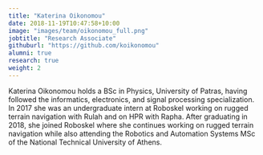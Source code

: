 ```yaml
---
title: "Katerina Oikonomou"
date: 2018-11-19T10:47:58+10:00
image: "images/team/oikonomou_full.png"
jobtitle: "Research Associate"
githuburl: "https://github.com/koikonomou"
alumni: true
research: true
weight: 2
---
```

Katerina Oikonomou holds a BSc in Physics, University of Patras, having followed the informatics, electronics, and signal processing specialization. In 2017 she was an undergraduate intern at Roboskel working on rugged terrain navigation with Rulah and on HPR with Rapha. After graduating in 2018, she joined Roboskel where she continues working on rugged terrain navigation while also attending the Robotics and Automation Systems MSc of the National Technical University of Athens.
